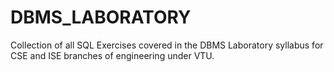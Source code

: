# DBMS_LABORATORY
Collection of all SQL Exercises covered in the DBMS Laboratory syllabus for CSE and ISE branches of engineering under VTU.
